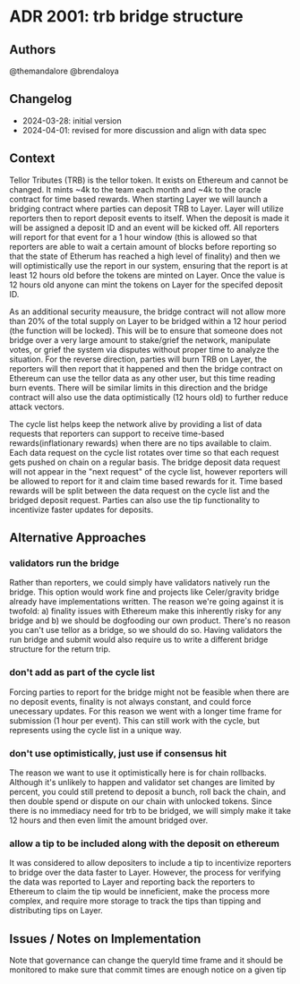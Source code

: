 # ADR 2001: trb bridge structure
## Authors

@themandalore 
@brendaloya

## Changelog

- 2024-03-28: initial version
- 2024-04-01: revised for more discussion and align with data spec

## Context

Tellor Tributes (TRB) is the tellor token.  It exists on Ethereum and cannot be changed.  It mints ~4k to the team each month and ~4k to the oracle contract for time based rewards.  When starting Layer we will launch a bridging contract where parties can deposit TRB to Layer.  Layer will utilize reporters then to report deposit events to itself.  When the deposit is made it will be assigned a deposit ID and an event will be kicked off. All reporters will report for that event for a 1 hour window (this is allowed so that reporters are able to wait a certain amount of blocks before reporting so that the state of Etherum has reached a high level of finality) and then we will optimistically use the report in our system, ensuring that the report is at least 12 hours old before the tokens are minted on Layer. Once the value is 12 hours old anyone can mint the tokens on Layer for the specifed deposit ID.  

As an additional security meausure, the bridge contract will not allow more than 20% of the total supply on Layer to be bridged within a 12 hour period (the function will be locked).  This will be to ensure that someone does not bridge over a very large amount to stake/grief the network, manipulate votes, or grief the system via disputes without proper time to analyze the situation.  For the reverse direction, parties will burn TRB on Layer, the reporters will then report that it happened and then the bridge contract on Ethereum can use the tellor data as any other user, but this time reading burn events.  There will be similar limits in this direction and the bridge contract will also use the data optimistically (12 hours old) to further reduce attack vectors.  

The cycle list helps keep the network alive by providing a list of data requests that reporters can support to receive time-based rewards(inflationary rewards) when there are no tips available to claim. Each data request on the cycle list rotates over time so that each request gets pushed on chain on a regular basis. The bridge deposit data request will not appear in the "next request" of the cycle list, however reporters will be allowed to report for it and claim time based rewards for it. Time based rewards will be split between the data request on the cycle list and the bridged deposit request.  Parties can also use the tip functionality to incentivize faster updates for deposits. 

## Alternative Approaches

### validators run the bridge

Rather than reporters, we could simply have validators natively run the bridge.  This option would work fine and projects like Celer/gravity bridge already have implementations written.  The reason we're going against it is twofold: a) finality issues with Ethereum make this inherently risky for any bridge and b) we should be dogfooding our own product.  There's no reason you can't use tellor as a bridge, so we should do so.  Having validators the run bridge and submit would also require us to write a different bridge structure for the return trip. 

### don't add as part of the cycle list

Forcing parties to report for the bridge might not be feasible when there are no deposit events, finality is not always constant, and could force unecessary updates. For this reason we went with a longer time frame for submission (1 hour per event).  This can still work with the cycle, but represents using the cycle list in a unique way.  

### don't use optimistically, just use if consensus hit

The reason we want to use it optimistically here is for chain rollbacks.  Although it's unlikely to happen and validator set changes are limited by percent, you could still pretend to deposit a bunch, roll back the chain, and then double spend or dispute on our chain with unlocked tokens.  Since there is no immediacy need for trb to be bridged, we will simply make it take 12 hours and then even limit the amount bridged over. 

### allow a tip to be included along with the deposit on ethereum

It was considered to allow depositers to include a tip to incentivize reporters to bridge over the data faster to Layer. However, the process for verifying the data was reported to Layer and reporting back the reporters to Ethereum to claim the tip would be inneficient, make the process more complex, and require more storage to track the tips than tipping and distributing tips on Layer. 


## Issues / Notes on Implementation

Note that governance can change the queryId time frame and it should be monitored to make sure that commit times are enough notice on a given tip
